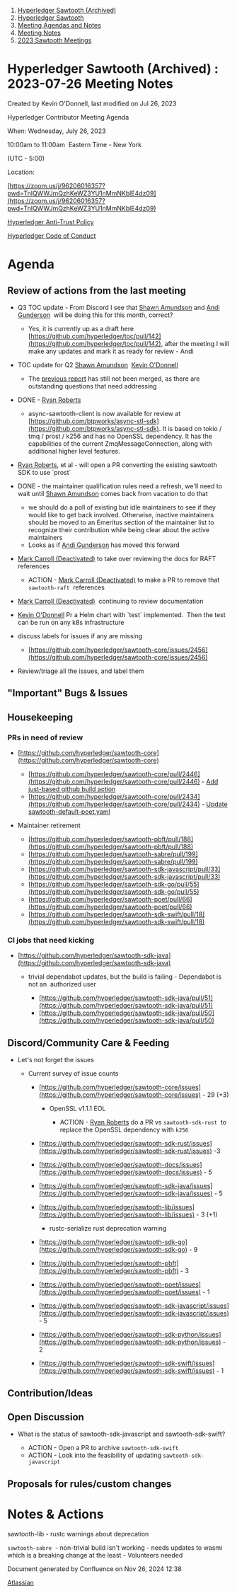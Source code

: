 1. [Hyperledger Sawtooth (Archived)](index.html)
2. [Hyperledger Sawtooth](Hyperledger-Sawtooth_20152342.html)
3. [Meeting Agendas and Notes](Meeting-Agendas-and-Notes_20154206.html)
4. [Meeting Notes](Meeting-Notes_20156244.html)
5. [2023 Sawtooth Meetings](2023-Sawtooth-Meetings_20156333.html)

# Hyperledger Sawtooth (Archived) : 2023-07-26 Meeting Notes

Created by Kevin O'Donnell, last modified on Jul 26, 2023

Hyperledger Contributor Meeting Agenda

When: Wednesday, July 26, 2023 

10:00am to 11:00am  Eastern Time - New York

(UTC - 5:00) 

Location:

[https://zoom.us/j/96206016357?pwd=TnlQWWJmQzhKeWZ3YU1nMmNKblE4dz09](https://zoom.us/j/96206016357?pwd=TnlQWWJmQzhKeWZ3YU1nMmNKblE4dz09)

[Hyperledger Anti-Trust Policy](https://lf-hyperledger.atlassian.net/wiki/display/HYP/Hyperledger+AntiTrust+Policy)

[Hyperledger Code of Conduct](https://lf-hyperledger.atlassian.net/wiki/display/HYP/Hyperledger+Code+of+Conduct)

# Agenda

## Review of actions from the last meeting

- Q3 TOC update - From Discord I see that [Shawn Amundson](https://lf-hyperledger.atlassian.net/wiki/people/557058:2e7d95e7-feba-4f98-9e87-ae7a151bcdc8?ref=confluence) and [Andi Gunderson](https://lf-hyperledger.atlassian.net/wiki/people/5a62116ab12a51717aac433f?ref=confluence)  will be doing this for this month, correct?
  
  - Yes, it is currently up as a draft here [https://github.com/hyperledger/toc/pull/142](https://github.com/hyperledger/toc/pull/142), after the meeting I will make any updates and mark it as ready for review - Andi
- TOC update for Q2 [Shawn Amundson](https://lf-hyperledger.atlassian.net/wiki/people/557058:2e7d95e7-feba-4f98-9e87-ae7a151bcdc8?ref=confluence)  [Kevin O'Donnell](https://lf-hyperledger.atlassian.net/wiki/people/557058:78a23eba-27ce-4832-8ae4-d22c3b705e98?ref=confluence) 
  
  - The [previous report](https://github.com/hyperledger/toc/pull/128) has still not been merged, as there are outstanding questions that need addressing
- DONE - [Ryan Roberts](https://lf-hyperledger.atlassian.net/wiki/people/712020:9f7673b7-7146-479d-ba1c-b7a4184c1d6b?ref=confluence)  
  
  - async-sawtooth-client is now available for review at [https://github.com/btpworks/async-stl-sdk](https://github.com/btpworks/async-stl-sdk). It is based on tokio / tmq / prost / k256 and has no OpenSSL dependency. It has the capabilities of the current ZmqMessageConnection, along with additional higher level features.
- [Ryan Roberts](https://lf-hyperledger.atlassian.net/wiki/people/712020:9f7673b7-7146-479d-ba1c-b7a4184c1d6b?ref=confluence), et al - will open a PR converting the existing sawtooth SDK to use \`prost\`
- DONE - the maintainer qualification rules need a refresh, we'll need to wait until [Shawn Amundson](https://lf-hyperledger.atlassian.net/wiki/people/557058:2e7d95e7-feba-4f98-9e87-ae7a151bcdc8?ref=confluence) comes back from vacation to do that
  
  - we should do a poll of existing but idle maintainers to see if they would like to get back involved. Otherwise, inactive maintainers should be moved to an Emeritus section of the maintainer list to recognize their contribution while being clear about the active maintainers
  - Looks as if [Andi Gunderson](https://lf-hyperledger.atlassian.net/wiki/people/5a62116ab12a51717aac433f?ref=confluence) has moved this forward
- [Mark Carroll (Deactivated)](https://lf-hyperledger.atlassian.net/wiki/people/62bec3fd118b20bee2bd3e53?ref=confluence) to take over reviewing the docs for RAFT references
  
  - ACTION - [Mark Carroll (Deactivated)](https://lf-hyperledger.atlassian.net/wiki/people/62bec3fd118b20bee2bd3e53?ref=confluence) to make a PR to remove that `sawtooth-raft`  references
- [Mark Carroll (Deactivated)](https://lf-hyperledger.atlassian.net/wiki/people/62bec3fd118b20bee2bd3e53?ref=confluence)  continuing to review documentation
- [Kevin O'Donnell](https://lf-hyperledger.atlassian.net/wiki/people/557058:78a23eba-27ce-4832-8ae4-d22c3b705e98?ref=confluence) Pr a Helm chart with \`test\` implemented.  Then the test can be run on any k8s infrastructure
- discuss labels for issues if any are missing
  
  - [https://github.com/hyperledger/sawtooth-core/issues/2456](https://github.com/hyperledger/sawtooth-core/issues/2456)
- Review/triage all the issues, and label them

## "Important" Bugs &amp; Issues

## Housekeeping

### PRs in need of review

- [https://github.com/hyperledger/sawtooth-core](https://github.com/hyperledger/sawtooth-core)
  
  - [https://github.com/hyperledger/sawtooth-core/pull/2446](https://github.com/hyperledger/sawtooth-core/pull/2446) - [Add just-based github build action](https://github.com/hyperledger/sawtooth-core/pull/2446)
  - [https://github.com/hyperledger/sawtooth-core/pull/2434](https://github.com/hyperledger/sawtooth-core/pull/2434) - [Update sawtooth-default-poet.yaml](https://github.com/hyperledger/sawtooth-core/pull/2434)
- Maintainer retirement
  
  - [https://github.com/hyperledger/sawtooth-pbft/pull/188](https://github.com/hyperledger/sawtooth-pbft/pull/188)
  - [https://github.com/hyperledger/sawtooth-sabre/pull/199](https://github.com/hyperledger/sawtooth-sabre/pull/199)
  - [https://github.com/hyperledger/sawtooth-sdk-javascript/pull/33](https://github.com/hyperledger/sawtooth-sdk-javascript/pull/33)
  - [https://github.com/hyperledger/sawtooth-sdk-go/pull/55](https://github.com/hyperledger/sawtooth-sdk-go/pull/55)
  - [https://github.com/hyperledger/sawtooth-poet/pull/66](https://github.com/hyperledger/sawtooth-poet/pull/66)
  - [https://github.com/hyperledger/sawtooth-sdk-swift/pull/18](https://github.com/hyperledger/sawtooth-sdk-swift/pull/18)

### CI jobs that need kicking

- [https://github.com/hyperledger/sawtooth-sdk-java](https://github.com/hyperledger/sawtooth-sdk-java)
  
  - trivial dependabot updates, but the build is failing - Dependabot is not an  authorized user
    
    - [https://github.com/hyperledger/sawtooth-sdk-java/pull/51](https://github.com/hyperledger/sawtooth-sdk-java/pull/51)
    - [https://github.com/hyperledger/sawtooth-sdk-java/pull/50](https://github.com/hyperledger/sawtooth-sdk-java/pull/50)

## Discord/Community Care &amp; Feeding

- Let's not forget the issues
  
  - Current survey of issue counts 
    
    - [https://github.com/hyperledger/sawtooth-core/issues](https://github.com/hyperledger/sawtooth-core/issues) - 29 (+3)
      
      - OpenSSL v1.1.1 EOL
        
        - ACTION - [Ryan Roberts](https://lf-hyperledger.atlassian.net/wiki/people/712020:9f7673b7-7146-479d-ba1c-b7a4184c1d6b?ref=confluence) do a PR vs `sawtooth-sdk-rust`  to replace the OpenSSL dependency with `k256`
    - [https://github.com/hyperledger/sawtooth-sdk-rust/issues](https://github.com/hyperledger/sawtooth-sdk-rust/issues) -3
    - [https://github.com/hyperledger/sawtooth-docs/issues](https://github.com/hyperledger/sawtooth-docs/issues) - 5
    - [https://github.com/hyperledger/sawtooth-sdk-java/issues](https://github.com/hyperledger/sawtooth-sdk-java/issues) - 5
    - [https://github.com/hyperledger/sawtooth-lib/issues](https://github.com/hyperledger/sawtooth-lib/issues) - 3 (+1)
      
      - rustc-serialize rust deprecation warning
    - [https://github.com/hyperledger/sawtooth-sdk-go](https://github.com/hyperledger/sawtooth-sdk-go) - 9
    - [https://github.com/hyperledger/sawtooth-pbft](https://github.com/hyperledger/sawtooth-pbft) - 3
    - [https://github.com/hyperledger/sawtooth-poet/issues](https://github.com/hyperledger/sawtooth-poet/issues) - 1
    - [https://github.com/hyperledger/sawtooth-sdk-javascript/issues](https://github.com/hyperledger/sawtooth-sdk-javascript/issues) - 5
    - [https://github.com/hyperledger/sawtooth-sdk-python/issues](https://github.com/hyperledger/sawtooth-sdk-python/issues) - 2
    - [https://github.com/hyperledger/sawtooth-sdk-swift/issues](https://github.com/hyperledger/sawtooth-sdk-swift/issues) - 1

## Contribution/Ideas

## Open Discussion

- What is the status of sawtooth-sdk-javascript and sawtooth-sdk-swift?
  
  - ACTION - Open a PR to archive `sawtooth-sdk-swift`
  - ACTION - Look into the feasibility of updating `sawtooth-sdk-javascript`

## Proposals for rules/custom changes

# Notes &amp; Actions

sawtooth-lib - rustc warnings about deprecation

`sawtooth-sabre`  - non-trivial build isn't working - needs updates to wasmi which is a breaking change at the least - Volunteers needed

Document generated by Confluence on Nov 26, 2024 12:38

[Atlassian](http://www.atlassian.com/)
